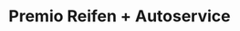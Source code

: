 ---
title: "Premio Reifen + Autoservice"
url: /neuss/premio-reifen-autoservice/
shop: Autowerkstatt
---